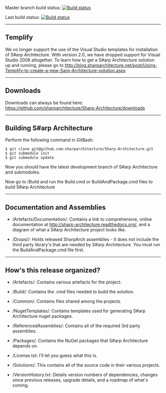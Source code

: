 Master branch build status: [![Build status](https://ci.appveyor.com/api/projects/status/q90e3hg7g3wgf79p/branch/master?svg=true)](https://ci.appveyor.com/project/sharparchitecture/sharp-architecture/branch/master)

Last build status: [![Build status](https://ci.appveyor.com/api/projects/status/q90e3hg7g3wgf79p?svg=true)](https://ci.appveyor.com/project/sharparchitecture/sharp-architecture)

--------------------------------------------
Templify
--------------------------------------------

We no longer support the use of the Visual Studio templates for installation of S#arp Architecture. With version 2.0, we have dropped support for Visual Studio 2008 altogether. To learn how to get a S#arp Architecture solution up and running, please go to http://blog.sharparchitecture.net/post/Using-Templify-to-create-a-new-Sarp-Architecture-solution.aspx

--------------------------------------------
Downloads
--------------------------------------------

Downloads can always be found here: https://github.com/sharparchitecture/Sharp-Architecture/downloads

--------------------------------------------
Building S#arp Architecture
--------------------------------------------

Perform the following command in GitBash:
```Shell
$ git clone git@github.com:sharparchitecture/Sharp-Architecture.git
$ git submodule init
$ git submodule update
```
Now you should have the latest development branch of S#arp Architecture and submodules.

Now go to /Build and run the Build.cmd or BuildAndPackage.cmd files to build S#arp Architecture

--------------------------------------------
Documentation and Assemblies
--------------------------------------------

* /Artefacts/Documentation/:  Contains a link to comprehensive, online documentation at http://sharp-architecture.readthedocs.org/, and a diagram of what a S#arp Architecture project looks like.

* /Drops/<Version Number>/:  Holds released SharpArch assemblies - it does not include the third party library's that are needed by S#arp Architecture. You must run the BuildAndPackage.cmd file first.

--------------------------------------------
How's this release organized?
--------------------------------------------

* /Artefacts/:  Contains various artefacts for the project.

* /Build/:  Contains the .cmd files needed to build the solution.

* /Common/: Contains files shared among the projects.

* /NugetTemplates/: Contains templates used for generating S#arp Architecture nuget packages.

* /ReferencedAssemblies/:  Contains all of the required 3rd party assemblies. 

* /Packages/: Contains the NuGet packages that S#arp Architecture depends on.

* /License.txt:  I'll let you guess what this is.

* /Solutions/: This contains all of the source code in their various projects.

* /VersionHistory.txt:  Details version numbers of dependencies, changes since previous releases, upgrade details, and a roadmap of what's coming.
